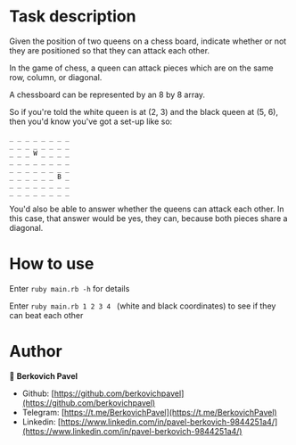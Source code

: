 # Task description

Given the position of two queens on a chess board, indicate whether or not they are positioned so that they can attack each other.

In the game of chess, a queen can attack pieces which are on the same row, column, or diagonal.

A chessboard can be represented by an 8 by 8 array.

So if you're told the white queen is at (2, 3) and the black queen at (5, 6), then you'd know you've got a set-up like so:

    _ _ _ _ _ _ _ _
    _ _ _ _ _ _ _ _
    _ _ _ W _ _ _ _
    _ _ _ _ _ _ _ _
    _ _ _ _ _ _ _ _
    _ _ _ _ _ _ B _
    _ _ _ _ _ _ _ _
    _ _ _ _ _ _ _ _
You'd also be able to answer whether the queens can attack each other. In this case, that answer would be yes, they can, because both pieces share a diagonal.

# How to use

Enter `ruby main.rb -h` for details

Enter `ruby main.rb 1 2 3 4 ` (white and black coordinates) to see if they can beat each other

# Author 

👤 **Berkovich Pavel**

- Github: [https://github.com/berkovichpavel](https://github.com/berkovichpavel)
- Telegram: [https://t.me/BerkovichPavel](https://t.me/BerkovichPavel)
- Linkedin: [https://www.linkedin.com/in/pavel-berkovich-9844251a4/](https://www.linkedin.com/in/pavel-berkovich-9844251a4/)
